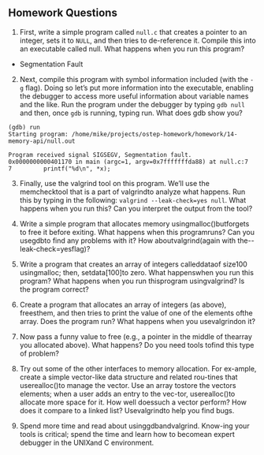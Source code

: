 ## Homework Questions
1. First, write a simple program called `null.c` that creates a pointer to an integer, sets it to `NULL`, and then tries to de-reference it. Compile this into an executable called null. What happens when you run this program?

- Segmentation Fault

2. Next, compile this program with symbol information included (with the `-g` flag).  Doing so let’s put more information into the executable, enabling the debugger to access more useful information about variable names and the like. Run the program under the debugger by typing `gdb null` and then, once `gdb` is running, typing run. What does gdb show you?

```shell
(gdb) run
Starting program: /home/mike/projects/ostep-homework/homework/14-memory-api/null.out

Program received signal SIGSEGV, Segmentation fault.
0x0000000000401170 in main (argc=1, argv=0x7fffffffda88) at null.c:7
7         printf("%d\n", *x);
```

3. Finally, use the valgrind tool on this program. We’ll use the memchecktool that is a part of valgrindto analyze what happens.  Run this by typing in the following: `valgrind --leak-check=yes null`. What happens when you run this? Can you interpret the output from the tool?

4. Write a simple program that allocates memory usingmalloc()butforgets to free it before exiting. What happens when this programruns? Can you usegdbto find any problems with it? How aboutvalgrind(again with the--leak-check=yesflag)?

5. Write a program that creates an array of integers calleddataof size100 usingmalloc; then, setdata[100]to zero. What happenswhen you run this program? What happens when you run thisprogram usingvalgrind? Is the program correct?

6. Create a program that allocates an array of integers (as above), freesthem, and then tries to print the value of one of the elements ofthe array. Does the program run? What happens when you usevalgrindon it?

7. Now pass a funny value to free (e.g., a pointer in the middle of thearray you allocated above). What happens? Do you need tools tofind this type of problem?

8. Try out some of the other interfaces to memory allocation. For ex-ample, create a simple vector-like data structure and related rou-tines that userealloc()to manage the vector. Use an array tostore the vectors elements; when a user adds an entry to the vec-tor, userealloc()to allocate more space for it. How well doessuch a vector perform? How does it compare to a linked list? Usevalgrindto help you find bugs.

9.  Spend more time and read about usinggdbandvalgrind. Know-ing your tools is critical; spend the time and learn how to becomean expert debugger in the UNIXand C environment.